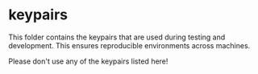 # keypairs

This folder contains the keypairs that are used during testing and development. This ensures reproducible environments across machines.

Please don't use any of the keypairs listed here!
